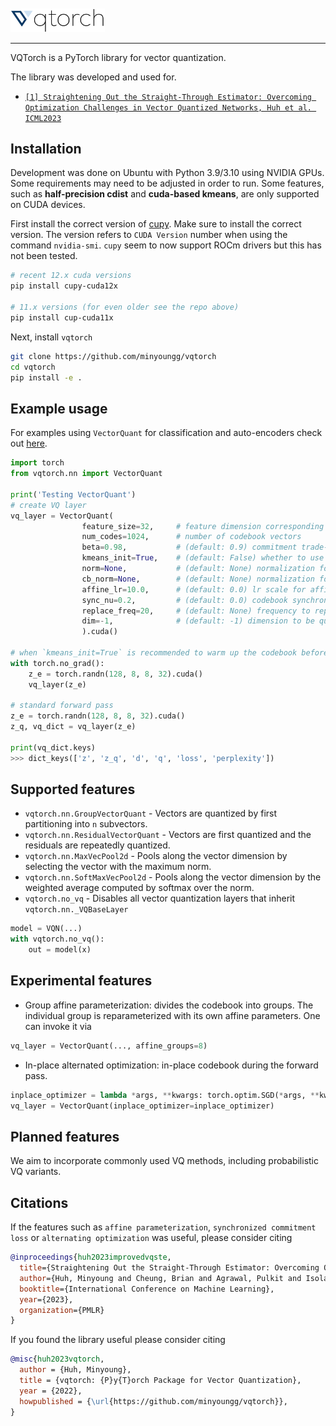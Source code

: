<br>
<br>

<img src="./assets/vqtorch-logo.png"  width="30%">

---   

VQTorch is a PyTorch library for vector quantization. 

The library was developed and used for.   
- <a href="https://minyoungg.github.io/vqtorch/">`[1] Straightening Out the Straight-Through Estimator: Overcoming Optimization Challenges in Vector Quantized Networks, Huh et al. ICML2023`</a>

## Installation
Development was done on Ubuntu with Python 3.9/3.10 using NVIDIA GPUs. Some requirements may need to be adjusted in order to run.
Some features, such as <b>half-precision cdist</b> and <b>cuda-based kmeans</b>, are only supported on CUDA devices.

First install the correct version of [cupy](https://github.com/cupy/cupy/). Make sure to install the correct version. The version refers to `CUDA Version` number when using the command `nvidia-smi`. `cupy` seem to now support ROCm drivers but this has not been tested.
```bash
# recent 12.x cuda versions
pip install cupy-cuda12x

# 11.x versions (for even older see the repo above)
pip install cup-cuda11x
```

Next, install `vqtorch`
```bash
git clone https://github.com/minyoungg/vqtorch
cd vqtorch
pip install -e .
```

## Example usage
For examples using `VectorQuant` for classification and auto-encoders check out [here](./examples/).

```python
import torch
from vqtorch.nn import VectorQuant

print('Testing VectorQuant')
# create VQ layer
vq_layer = VectorQuant(
                feature_size=32,     # feature dimension corresponding to the vectors
                num_codes=1024,      # number of codebook vectors
                beta=0.98,           # (default: 0.9) commitment trade-off
                kmeans_init=True,    # (default: False) whether to use kmeans++ init
                norm=None,           # (default: None) normalization for the input vectors
                cb_norm=None,        # (default: None) normalization for codebook vectors
                affine_lr=10.0,      # (default: 0.0) lr scale for affine parameters
                sync_nu=0.2,         # (default: 0.0) codebook synchronization contribution
                replace_freq=20,     # (default: None) frequency to replace dead codes
                dim=-1,              # (default: -1) dimension to be quantized
                ).cuda()

# when `kmeans_init=True` is recommended to warm up the codebook before training
with torch.no_grad():
    z_e = torch.randn(128, 8, 8, 32).cuda()
    vq_layer(z_e)

# standard forward pass
z_e = torch.randn(128, 8, 8, 32).cuda()
z_q, vq_dict = vq_layer(z_e)

print(vq_dict.keys)
>>> dict_keys(['z', 'z_q', 'd', 'q', 'loss', 'perplexity'])
```

## Supported features
- `vqtorch.nn.GroupVectorQuant` - Vectors are quantized by first partitioning into `n` subvectors. 
- `vqtorch.nn.ResidualVectorQuant` - Vectors are first quantized and the residuals are repeatedly quantized.
- `vqtorch.nn.MaxVecPool2d` - Pools along the vector dimension by selecting the vector with the maximum norm.
- `vqtorch.nn.SoftMaxVecPool2d` - Pools along the vector dimension by the weighted average computed by softmax over the norm.
- `vqtorch.no_vq` - Disables all vector quantization layers that inherit `vqtorch.nn._VQBaseLayer`
```python
model = VQN(...)
with vqtorch.no_vq():
    out = model(x)
```

## Experimental features
- Group affine parameterization: divides the codebook into groups. The individual group is reparameterized with its own affine parameters. One can invoke it via 
```python
vq_layer = VectorQuant(..., affine_groups=8)
```
- In-place alternated optimization: in-place codebook during the forward pass. 
```python
inplace_optimizer = lambda *args, **kwargs: torch.optim.SGD(*args, **kwargs, lr=50.0, momentum=0.9)
vq_layer = VectorQuant(inplace_optimizer=inplace_optimizer)
```

## Planned features
We aim to incorporate commonly used VQ methods, including probabilistic VQ variants. 


## Citations
If the features such as `affine parameterization`, `synchronized commitment loss` or `alternating optimization` was useful, please consider citing

```bibtex
@inproceedings{huh2023improvedvqste,
  title={Straightening Out the Straight-Through Estimator: Overcoming Optimization Challenges in Vector Quantized Networks},
  author={Huh, Minyoung and Cheung, Brian and Agrawal, Pulkit and Isola, Phillip},
  booktitle={International Conference on Machine Learning},
  year={2023},
  organization={PMLR}
}
```

If you found the library useful please consider citing
```bibtex
@misc{huh2023vqtorch,
  author = {Huh, Minyoung},
  title = {vqtorch: {P}y{T}orch Package for Vector Quantization},
  year = {2022},
  howpublished = {\url{https://github.com/minyoungg/vqtorch}},
}
```
